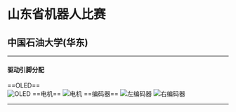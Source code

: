 # 山东省机器人比赛  

## 中国石油大学(华东)  

---  

#### 驱动引脚分配  

==OLED==  
![OLED](https://youke1.picui.cn/s1/2025/09/19/68cd65ac3d9c6.jpg)
==电机==
![电机](https://youke1.picui.cn/s1/2025/09/19/68cd65abe2f4d.jpg)
==编码器==
![左编码器](https://youke1.picui.cn/s1/2025/09/19/68cd65ac3d9c6.jpg)
![右编码器](https://youke1.picui.cn/s1/2025/09/19/68cd65ac32a07.jpg)

---
